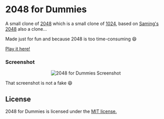 # 2048 for Dummies
A small clone of [2048](gabrielecirulli/2048) which is a small clone of [1024](https://play.google.com/store/apps/details?id=com.veewo.a1024), based on [Saming's 2048](http://saming.fr/p/2048/) also a clone...

Made just for fun and because 2048 is too time-consuming :smile:

[Play it here!](http://www.ackwa.fr/2048-for-dummies)

### Screenshot

<p align="center">
  <img src="http://www.ackwa.fr/2048-for-dummies/meta/2048-for-dummies.png" alt="2048 for Dummies Screenshot"/>
</p>

That screenshot is not a fake :smile:

## License
2048 for Dummies is licensed under the [MIT license.](https://github.com/krismas/2048-for-dummies/blob/master/LICENSE.txt)

